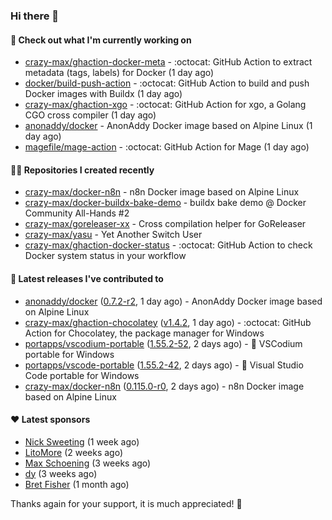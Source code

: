 ### Hi there 👋

#### 👷 Check out what I'm currently working on

- [crazy-max/ghaction-docker-meta](https://github.com/crazy-max/ghaction-docker-meta) - :octocat: GitHub Action to extract metadata (tags, labels) for Docker (1 day ago)
- [docker/build-push-action](https://github.com/docker/build-push-action) - :octocat: GitHub Action to build and push Docker images with Buildx (1 day ago)
- [crazy-max/ghaction-xgo](https://github.com/crazy-max/ghaction-xgo) - :octocat: GitHub Action for xgo, a Golang CGO cross compiler (1 day ago)
- [anonaddy/docker](https://github.com/anonaddy/docker) - AnonAddy Docker image based on Alpine Linux (1 day ago)
- [magefile/mage-action](https://github.com/magefile/mage-action) - :octocat: GitHub Action for Mage (1 day ago)

#### 👨‍💻 Repositories I created recently

- [crazy-max/docker-n8n](https://github.com/crazy-max/docker-n8n) - n8n Docker image based on Alpine Linux
- [crazy-max/docker-buildx-bake-demo](https://github.com/crazy-max/docker-buildx-bake-demo) - buildx bake demo @ Docker Community All-Hands #2
- [crazy-max/goreleaser-xx](https://github.com/crazy-max/goreleaser-xx) - Cross compilation helper for GoReleaser
- [crazy-max/yasu](https://github.com/crazy-max/yasu) - Yet Another Switch User
- [crazy-max/ghaction-docker-status](https://github.com/crazy-max/ghaction-docker-status) - :octocat: GitHub Action to check Docker system status in your workflow

#### 🚀 Latest releases I've contributed to

- [anonaddy/docker](https://github.com/anonaddy/docker) ([0.7.2-r2](https://github.com/anonaddy/docker/releases/tag/0.7.2-r2), 1 day ago) - AnonAddy Docker image based on Alpine Linux
- [crazy-max/ghaction-chocolatey](https://github.com/crazy-max/ghaction-chocolatey) ([v1.4.2](https://github.com/crazy-max/ghaction-chocolatey/releases/tag/v1.4.2), 1 day ago) - :octocat: GitHub Action for Chocolatey, the package manager for Windows
- [portapps/vscodium-portable](https://github.com/portapps/vscodium-portable) ([1.55.2-52](https://github.com/portapps/vscodium-portable/releases/tag/1.55.2-52), 2 days ago) - 🚀 VSCodium portable for Windows
- [portapps/vscode-portable](https://github.com/portapps/vscode-portable) ([1.55.2-42](https://github.com/portapps/vscode-portable/releases/tag/1.55.2-42), 2 days ago) - 🚀 Visual Studio Code portable for Windows
- [crazy-max/docker-n8n](https://github.com/crazy-max/docker-n8n) ([0.115.0-r0](https://github.com/crazy-max/docker-n8n/releases/tag/0.115.0-r0), 2 days ago) - n8n Docker image based on Alpine Linux

#### ❤️ Latest sponsors
- [Nick Sweeting](https://github.com/pirate) (1 week ago)
- [LitoMore](https://github.com/LitoMore) (2 weeks ago)
- [Max Schoening](https://github.com/max) (3 weeks ago)
- [dy](https://github.com/dyipon) (3 weeks ago)
- [Bret Fisher](https://github.com/BretFisher) (1 month ago)

Thanks again for your support, it is much appreciated! 🙏
